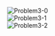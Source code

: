 ![Problem3-0](https://github.com/luckydoglou/WiCS-Programming-Competition-2017-ProblemSet/blob/master/images/Problem3-0.png)  
![Problem3-1](https://github.com/luckydoglou/WiCS-Programming-Competition-2017-ProblemSet/blob/master/images/Problem3-1.png)  
![Problem3-2](https://github.com/luckydoglou/WiCS-Programming-Competition-2017-ProblemSet/blob/master/images/Problem3-2.png)
